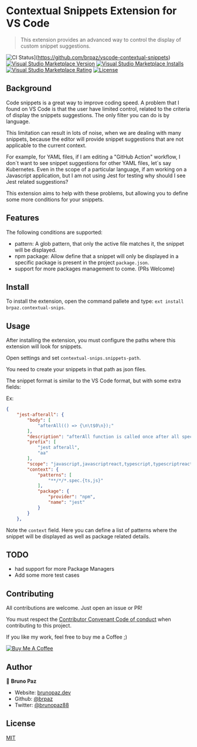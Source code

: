 # Contextual Snippets Extension for VS Code

> This extension provides an advanced way to control the display of custom snippet suggestions.

![CI Status](https://img.shields.io/github/workflow/status/brpaz/vscode-contextual-snippets/CI?color=orange&label=actions&logo=github&logoColor=orange&style=for-the-badge)](https://github.com/brpaz/vscode-contextual-snippets)
[![Visual Studio Marketplace Version](https://img.shields.io/visual-studio-marketplace/v/brpaz.contextual-snips.svg?style=for-the-badge)](https://marketplace.visualstudio.com/items?itemName=contextual-snips)
[![Visual Studio Marketplace Installs](https://img.shields.io/visual-studio-marketplace/i/brpaz.contextual-snips.svg?style=for-the-badge)](https://marketplace.visualstudio.com/items?itemName=brpaz.contextual-snips)
[![Visual Studio Marketplace Rating](https://img.shields.io/visual-studio-marketplace/r/brpaz.contextual-snips.svg?style=for-the-badge)](https://marketplace.visualstudio.com/items?itemName=contextual-snips)
[![License](https://img.shields.io/badge/License-MIT-yellow.svg?style=for-the-badge)](LICENSE)

## Background

Code snippets is a great way to improve coding speed. A problem that I found on VS Code is that the user have limited control, related to the criteria of display the snippets suggestions. The only filter you can do is by language.

This limitation can result in lots of noise, when we are dealing with many snippets, because the editor will provide snippet suggestions that are not applicable to the current context. 

For example, for YAML files, if I am editing a "GitHub Action" workflow, I don´t want to see snippet suggestions for other YAML files, let´s say Kubernetes. 
Even in the scope of a particular language, if am working on a Javascript application, but I am not using Jest for testing why should I see Jest related suggestions?

This extension aims to help with these problems, but allowing you to define some more conditions for your snippets.

## Features

The following conditions are supported:

* pattern: A glob pattern, that only the active file matches it, the snippet will be displayed.
* npm package: Allow define that a snippet will only be displayed in a specific package is present in the project `package.json`.
* support for more packages management to come. (PRs Welcome)

## Install

To install the extension, open the command pallete and type: `ext install brpaz.contextual-snips`.

## Usage

After installing the extension, you must configure the paths where this extension will look for snippets.

Open settings and set ```contextual-snips.snippets-path```.

You need to create your snippets in that path as json files.

The snippet format is similar to the VS Code format, but with some extra fields:

Ex:

```json
{
    "jest-afterall": {
        "body": [
            "afterAll(() => {\n\t$0\n});"
        ],
        "description": "afterAll function is called once after all specs",
        "prefix": [
            "jest afterall",
            "aa"
        ],
        "scope": "javascript,javascriptreact,typescript,typescriptreact",
        "context": {
            "patterns": [
                "**/*/*.spec.{ts,js}"
            ],
            "package": {
                "provider": "npm",
                "name": "jest"
            }
        }
    },
```

Note the `context` field. Here you can define a list of patterns where the snippet will be displayed as well as package related details.

## TODO

* had support for more Package Managers
* Add some more test cases

## Contributing

All contributions are welcome. Just open an issue or PR!

You must respect the [Contributor Convenant Code of conduct](https://www.contributor-covenant.org/version/1/4/code-of-conduct) when contributing to this project.

If you like my work, feel free to buy me a Coffee ;)

<a href="https://www.buymeacoffee.com/Z1Bu6asGV" target="_blank"><img src="https://www.buymeacoffee.com/assets/img/custom_images/orange_img.png" alt="Buy Me A Coffee" style="height: auto !important;width: auto !important;" ></a>

## Author

👤 **Bruno Paz**

* Website: [brunopaz.dev](https://brunopaz.dev)
* Github: [@brpaz](https://github.com/brpaz)
* Twitter: [@brunopaz88](https://twitter.com/brunopaz88)

## License

[MIT](LICENSE)